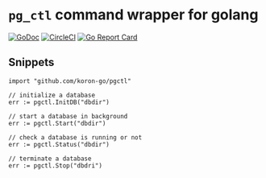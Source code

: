 # `pg_ctl` command wrapper for golang

[![GoDoc](https://godoc.org/github.com/koron-go/pgctl?status.svg)](https://godoc.org/github.com/koron-go/pgctl)
[![CircleCI](https://img.shields.io/circleci/project/github/koron-go/pgctl.svg)](https://circleci.com/gh/koron-go/pgctl)
[![Go Report Card](https://goreportcard.com/badge/github.com/koron-go/pgctl)](https://goreportcard.com/report/github.com/koron-go/pgctl)

## Snippets

```golang
import "github.com/koron-go/pgctl"

// initialize a database
err := pgctl.InitDB("dbdir")

// start a database in background
err := pgctl.Start("dbdir")

// check a database is running or not
err := pgctl.Status("dbdir")

// terminate a database
err := pgctl.Stop("dbdri")
```
